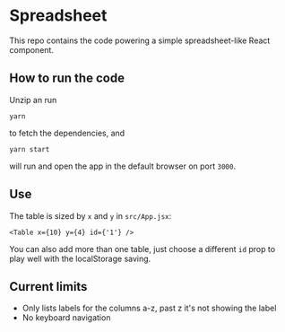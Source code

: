 # Spreadsheet

This repo contains the code powering a simple spreadsheet-like React component.

## How to run the code

Unzip an run

```
yarn
```

to fetch the dependencies, and

```
yarn start
```

will run and open the app in the default browser on port `3000`.

## Use

The table is sized by `x` and `y` in `src/App.jsx`:

```
<Table x={10} y={4} id={'1'} />
```

You can also add more than one table, just choose a different `id` prop to play well with the localStorage saving.

## Current limits

- Only lists labels for the columns a-z, past z it's not showing the label
- No keyboard navigation